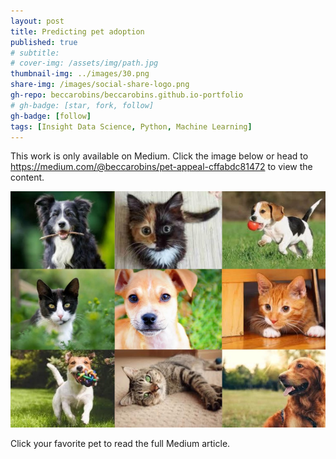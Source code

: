 ```yaml
---
layout: post
title: Predicting pet adoption
published: true
# subtitle:
# cover-img: /assets/img/path.jpg
thumbnail-img: ../images/30.png
share-img: /images/social-share-logo.png
gh-repo: beccarobins/beccarobins.github.io-portfolio
# gh-badge: [star, fork, follow]
gh-badge: [follow]
tags: [Insight Data Science, Python, Machine Learning]
---
```


This work is only available on Medium. Click the image below or head to <https://medium.com/@beccarobins/pet-appeal-cffabdc81472> to view the content.

[![Collage of cats and dogs](../images/cute.PNG)](https://medium.com/@beccarobins/pet-appeal-cffabdc81472)

<figcaption  class="caption">Click your favorite pet to read the full Medium article.</figcaption>

